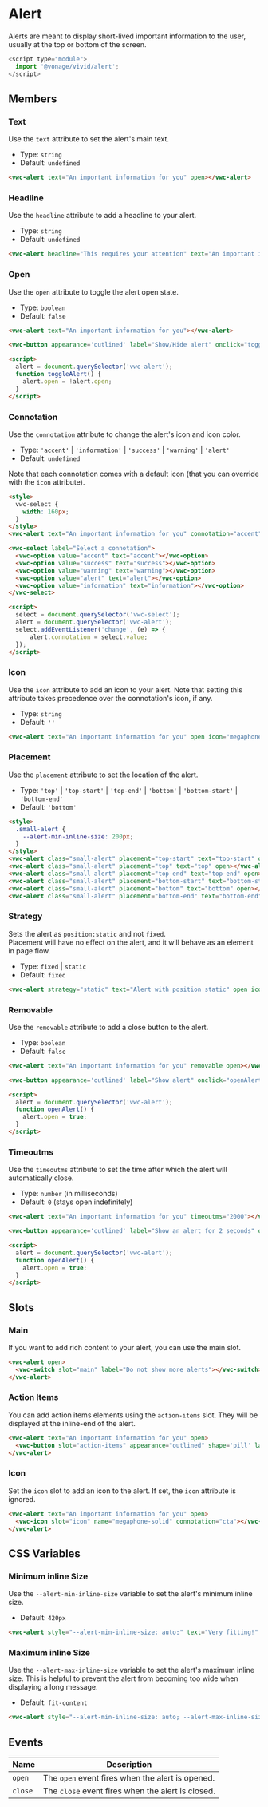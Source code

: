# Alert

Alerts are meant to display short-lived important information to the user, usually at the top or bottom of the screen.

```js
<script type="module">
  import '@vonage/vivid/alert';
</script>
```

## Members

### Text

Use the `text` attribute to set the alert's main text.

- Type: `string`
- Default: `undefined`

```html preview 100px
<vwc-alert text="An important information for you" open></vwc-alert>
```

### Headline

Use the `headline` attribute to add a headline to your alert.

- Type: `string`
- Default: `undefined`

```html preview 100px
<vwc-alert headline="This requires your attention" text="An important information for you" open></vwc-alert>
```

### Open

Use the `open` attribute to toggle the alert open state.

- Type: `boolean`
- Default: `false`

```html preview
<vwc-alert text="An important information for you"></vwc-alert>

<vwc-button appearance='outlined' label="Show/Hide alert" onclick="toggleAlert()"></vwc-button>

<script>
  alert = document.querySelector('vwc-alert');
  function toggleAlert() {
    alert.open = !alert.open;
  }
</script>
```

### Connotation

Use the `connotation` attribute to change the alert's icon and icon color.

- Type: `'accent'` | `'information'` | `'success'` | `'warning'` | `'alert'`
- Default: `undefined`

Note that each connotation comes with a default icon (that you can override with the `icon` attribute).

```html preview 350px
<style>
  vwc-select {
    width: 160px;
  }
</style>
<vwc-alert text="An important information for you" connotation="accent" open></vwc-alert>

<vwc-select label="Select a connotation">
  <vwc-option value="accent" text="accent"></vwc-option>
  <vwc-option value="success" text="success"></vwc-option>
  <vwc-option value="warning" text="warning"></vwc-option>
  <vwc-option value="alert" text="alert"></vwc-option>
  <vwc-option value="information" text="information"></vwc-option>
</vwc-select>

<script>
  select = document.querySelector('vwc-select');
  alert = document.querySelector('vwc-alert');
  select.addEventListener('change', (e) => {
	  alert.connotation = select.value;
  });
</script>
```

### Icon

Use the `icon` attribute to add an icon to your alert. Note that setting this attribute takes precedence
over the connotation's icon, if any.

- Type: `string`
- Default: `''`

```html preview 100px
<vwc-alert text="An important information for you" open icon="megaphone-solid"></vwc-alert>
```

### Placement

Use the `placement` attribute to set the location of the alert.

- Type: `'top'` | `'top-start'` | `'top-end'` | `'bottom'` | `'bottom-start'` | `'bottom-end'`
- Default: `'bottom'`

```html preview center 250px
<style>
  .small-alert {
    --alert-min-inline-size: 200px;
  }
</style>
<vwc-alert class="small-alert" placement="top-start" text="top-start" open></vwc-alert>
<vwc-alert class="small-alert" placement="top" text="top" open></vwc-alert>
<vwc-alert class="small-alert" placement="top-end" text="top-end" open></vwc-alert>
<vwc-alert class="small-alert" placement="bottom-start" text="bottom-start" open></vwc-alert>
<vwc-alert class="small-alert" placement="bottom" text="bottom" open></vwc-alert>
<vwc-alert class="small-alert" placement="bottom-end" text="bottom-end" open></vwc-alert>
```

### Strategy
Sets the alert as `position:static` and not `fixed`.  
Placement will have no effect on the alert, and it will behave as an element in page flow.

- Type: `fixed` | `static`
- Default: `fixed`

```html preview
<vwc-alert strategy="static" text="Alert with position static" open icon="megaphone-solid"></vwc-alert>
```

### Removable

Use the `removable` attribute to add a close button to the alert.

- Type: `boolean`
- Default: `false`

```html preview 100px
<vwc-alert text="An important information for you" removable open></vwc-alert>

<vwc-button appearance='outlined' label="Show alert" onclick="openAlert()"></vwc-button>

<script>
  alert = document.querySelector('vwc-alert');
  function openAlert() {
    alert.open = true;
  }
</script>
```

### Timeoutms

Use the `timeoutms` attribute to set the time after which the alert will automatically close.

- Type: `number` (in milliseconds)
- Default: `0` (stays open indefinitely)

```html preview
<vwc-alert text="An important information for you" timeoutms="2000"></vwc-alert>

<vwc-button appearance='outlined' label="Show an alert for 2 seconds" onclick="openAlert()"></vwc-button>

<script>
  alert = document.querySelector('vwc-alert');
  function openAlert() {
    alert.open = true;
  }
</script>
```

## Slots

### Main

If you want to add rich content to your alert, you can use the main slot.

```html preview 100px
<vwc-alert open>
  <vwc-switch slot="main" label="Do not show more alerts"></vwc-switch>
</vwc-alert>
```

### Action Items

You can add action items elements using the `action-items` slot. They will be displayed at the inline-end of the alert.

```html preview 100px
<vwc-alert text="An important information for you" open>
  <vwc-button slot="action-items" appearance="outlined" shape='pill' label="Action"></vwc-button>
</vwc-alert>
```

### Icon
Set the `icon` slot to add an icon to the alert.
If set, the `icon` attribute is ignored.

```html preview 100px
<vwc-alert text="An important information for you" open>
  <vwc-icon slot="icon" name="megaphone-solid" connotation="cta"></vwc-icon>
</vwc-alert>
```


## CSS Variables

### Minimum inline Size

Use the `--alert-min-inline-size` variable to set the alert's minimum inline size.

- Default: `420px`

```html preview 100px
<vwc-alert style="--alert-min-inline-size: auto;" text="Very fitting!" open>
```

### Maximum inline Size

Use the `--alert-max-inline-size` variable to set the alert's maximum inline size.
This is helpful to prevent the alert from becoming too wide when displaying a long message.

- Default: `fit-content`

```html preview 100px
<vwc-alert style="--alert-min-inline-size: auto; --alert-max-inline-size: 300px;" text="This text is very long and will wrap to the next line." open>
```

## Events

<div class="table-wrapper">

| Name    | Description                                       |
| ------- | ------------------------------------------------- |
| `open`  | The `open` event fires when the alert is opened.  |
| `close` | The `close` event fires when the alert is closed. |

</div>
